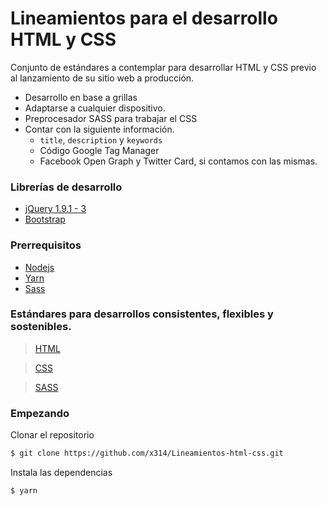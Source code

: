 # Lineamientos para el desarrollo HTML y CSS
Conjunto de estándares a contemplar para desarrollar HTML y CSS previo al lanzamiento de su sitio web a producción.
- Desarrollo en base a grillas
- Adaptarse a cualquier dispositivo.
- Preprocesador SASS para trabajar el CSS
- Contar con la siguiente información.
  - `title`, `description` y `keywords`
  - Código Google Tag Manager
  - Facebook Open Graph y Twitter Card, si contamos con las mismas.


### Librerías de desarrollo
- [jQuery 1.9.1 - 3](https://jquery.com/)
- [Bootstrap](https://getbootstrap.com/docs/3.4/getting-started/)


### Prerrequisitos
- [Nodejs](https://nodejs.org/es/)
- [Yarn](https://yarnpkg.com/es-ES/docs/install)
- [Sass](https://sass-lang.com/install)


### Estándares para desarrollos consistentes, flexibles y sostenibles.
> [HTML](html/README.md)

> [CSS](css/README.md)

> [SASS](sass/README.md)


### Empezando
Clonar el repositorio
```bash
$ git clone https://github.com/x314/Lineamientos-html-css.git
```

Instala las dependencias
```bash
$ yarn
```